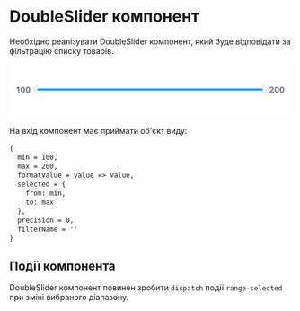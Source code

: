# DoubleSlider компонент

Необхідно реалізувати DoubleSlider компонент,
який буде відповідати за фільтрацію списку товарів.

![preview](src/module-5/double-slider/preview.png)

На вхід компонент має приймати об'єкт виду:

```
{
  min = 100,
  max = 200,
  formatValue = value => value,
  selected = {
    from: min,
    to: max
  },
  precision = 0,
  filterName = ''
}
```

## Події компонента

DoubleSlider компонент повинен зробити `dispatch` події `range-selected`
при зміні вибраного діапазону.

